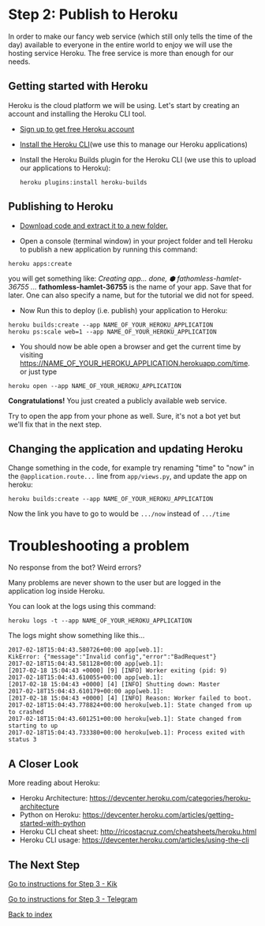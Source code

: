 # Step 2: Publish to Heroku

In order to make our fancy web service (which still only tells the time of the day) available to everyone in the entire world to enjoy we will use the hosting service Heroku. The free service is more than enough for our needs.

## Getting started with Heroku

Heroku is the cloud platform we will be using. Let's start by creating an account and installing the Heroku CLI tool.

- [Sign up to get free Heroku account](https://signup.heroku.com/dc)

- [Install the Heroku CLI](https://devcenter.heroku.com/articles/getting-started-with-python#set-up)(we use this to manage our Heroku applications)

- Install the Heroku Builds plugin for the Heroku CLI (we use this to upload our applications to Heroku):
  ```
  heroku plugins:install heroku-builds
  ```

## Publishing to Heroku

- [Download code and extract it to a new folder.](https://github.com/nicevo/helloworld-klarna/archive/step-heroku.zip)

- Open a console (terminal window) in your project folder and tell Heroku to publish a new application by running this command:
```
heroku apps:create
```
you will get something like:
_Creating app... done, ⬢ fathomless-hamlet-36755
..._
**fathomless-hamlet-36755** is the name of your app. Save that for later. One can also specify a name, but for the tutorial we did not for speed.

- Now Run this to deploy (i.e. publish) your application to Heroku:
```
heroku builds:create --app NAME_OF_YOUR_HEROKU_APPLICATION
heroku ps:scale web=1 --app NAME_OF_YOUR_HEROKU_APPLICATION
```

- You should now be able open a browser and get the current time by visiting <https://NAME_OF_YOUR_HEROKU_APPLICATION.herokuapp.com/time>.
or just type
```
heroku open --app NAME_OF_YOUR_HEROKU_APPLICATION
```

**Congratulations!** You just created a publicly available web service.

Try to open the app from your phone as well. Sure, it's not a bot yet but we'll fix that in the next step.

## Changing the application and updating Heroku

Change something in the code, for example try renaming "time" to "now" in the `@application.route...` line from `app/views.py`, and update the app on heroku:

```
heroku builds:create --app NAME_OF_YOUR_HEROKU_APPLICATION
```
Now the link you have to go to would be `.../now` instead of `.../time`

# Troubleshooting a problem

No response from the bot? Weird errors?

Many problems are never shown to the user but are logged in the application log inside Heroku.

You can look at the logs using this command:

```
heroku logs -t --app NAME_OF_YOUR_HEROKU_APPLICATION
```

The logs might show something like this...

```
2017-02-18T15:04:43.580726+00:00 app[web.1]:
KikError: {"message":"Invalid config","error":"BadRequest"}
2017-02-18T15:04:43.581128+00:00 app[web.1]:
[2017-02-18 15:04:43 +0000] [9] [INFO] Worker exiting (pid: 9)
2017-02-18T15:04:43.610055+00:00 app[web.1]:
[2017-02-18 15:04:43 +0000] [4] [INFO] Shutting down: Master
2017-02-18T15:04:43.610179+00:00 app[web.1]:
[2017-02-18 15:04:43 +0000] [4] [INFO] Reason: Worker failed to boot.
2017-02-18T15:04:43.778824+00:00 heroku[web.1]: State changed from up to crashed
2017-02-18T15:04:43.601251+00:00 heroku[web.1]: State changed from starting to up
2017-02-18T15:04:43.733380+00:00 heroku[web.1]: Process exited with status 3
```

## A Closer Look

More reading about Heroku:

- Heroku Architecture: <https://devcenter.heroku.com/categories/heroku-architecture>
- Python on Heroku: <https://devcenter.heroku.com/articles/getting-started-with-python>
- Heroku CLI cheat sheet: <http://ricostacruz.com/cheatsheets/heroku.html>
- Heroku CLI usage: <https://devcenter.heroku.com/articles/using-the-cli>

## The Next Step

[Go to instructions for Step 3 - Kik](./step-kik.md)

[Go to instructions for Step 3 - Telegram](./step-telegram.md)

[Back to index](./index.md)
